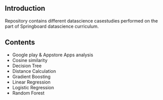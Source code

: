 Introduction
---------------------

Repository contains different datascience casestudies performed on the part of Springboard datascience curriculum.

Contents
---------------------

 * Google play & Appstore Apps analysis
 * Cosine similarity
 * Decision Tree
 * Distance Calculation
 * Gradient Boosting
 * Linear Regression
 * Logistic Regression
 * Random Forest